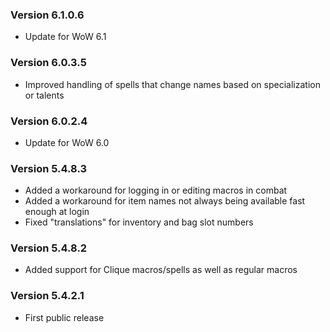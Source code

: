 ### Version 6.1.0.6

* Update for WoW 6.1

### Version 6.0.3.5

* Improved handling of spells that change names based on specialization or talents

### Version 6.0.2.4

* Update for WoW 6.0

### Version 5.4.8.3

* Added a workaround for logging in or editing macros in combat
* Added a workaround for item names not always being available fast enough at login
* Fixed "translations" for inventory and bag slot numbers

### Version 5.4.8.2

* Added support for Clique macros/spells as well as regular macros

### Version 5.4.2.1

* First public release
